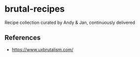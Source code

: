 # brutal-recipes
Recipe collection curated by Andy &amp; Jan, continuously delivered

## References

- https://www.uxbrutalism.com/
